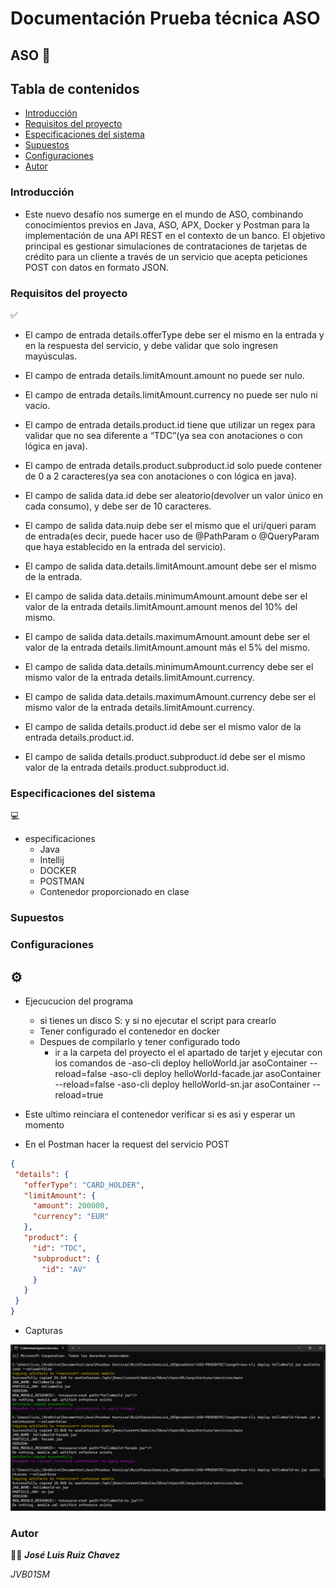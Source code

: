 # Documentación Prueba técnica ASO

## ASO  📑

## Tabla de contenidos
- [Introducción](#introducción)
- [Requisitos del proyecto ](#requisitos-del-proyecto)
- [Especificaciones del sistema ](#especificaciones-del-sistema)
- [Supuestos ](#supuestos)
- [Configuraciones ](#configuraciones)
- [Autor ](#autor)

### Introducción
- Este nuevo desafío nos sumerge en el mundo de ASO, combinando conocimientos previos en Java, ASO, APX, Docker y Postman para la implementación de una API REST en el contexto de un banco. El objetivo principal es gestionar simulaciones de contrataciones de tarjetas de crédito para un cliente a través de un servicio que acepta peticiones POST con datos en formato JSON.

        

### Requisitos del proyecto  
✅

- El campo de entrada details.offerType debe ser el mismo en la entrada y en la respuesta del servicio, y debe validar que solo ingresen mayúsculas.

- El campo de entrada details.limitAmount.amount no puede ser nulo.

- El campo de entrada details.limitAmount.currency no puede ser nulo ni vacío.

- El campo de entrada details.product.id tiene que utilizar un regex para validar que no sea diferente a “TDC”(ya sea con anotaciones o con lógica en java).

- El campo de entrada details.product.subproduct.id solo puede contener de 0 a 2 caracteres(ya sea con anotaciones o con lógica en java).

- El campo de salida data.id debe ser aleatorio(devolver un valor único en cada consumo), y debe ser de 10 caracteres.

- El campo de salida data.nuip debe ser el mismo que el uri/queri param de entrada(es decir, puede hacer uso de @PathParam o @QueryParam que haya establecido en la entrada del servicio).

- El campo de salida data.details.limitAmount.amount debe ser el mismo de la entrada.

- El campo de salida data.details.minimumAmount.amount debe ser el valor de la entrada details.limitAmount.amount menos del 10% del mismo.

- El campo de salida data.details.maximumAmount.amount debe ser el valor de la entrada details.limitAmount.amount más el 5% del mismo.

- El campo de salida data.details.minimumAmount.currency debe ser el mismo valor de la entrada details.limitAmount.currency.

- El campo de salida data.details.maximumAmount.currency debe ser el mismo valor de la entrada details.limitAmount.currency.

- El campo de salida details.product.id debe ser el mismo valor de la entrada details.product.id.

- El campo de salida details.product.subproduct.id debe ser el mismo valor de la entrada details.product.subproduct.id.




### Especificaciones del sistema  
💻

- especificaciones
    - Java
    - Intellij
    - DOCKER
    - POSTMAN
    - Contenedor proporcionado en clase

### Supuestos 



### Configuraciones 
##  **⚙️**

- Ejecucucion del programa
    - si tienes un disco S: y si no ejecutar el script para crearlo
    - Tener configurado el contenedor en docker
    - Despues de compilarlo y tener configurado todo
      - ir a la carpeta del proyecto el el apartado de tarjet y ejecutar con los comandos de
        -aso-cli deploy helloWorld.jar asoContainer --reload=false
        -aso-cli deploy helloWorld-facade.jar asoContainer --reload=false
        -aso-cli deploy helloWorld-sn.jar asoContainer --reload=true
        
- Este ultimo reinciara el contenedor verificar si es asi y esperar un momento
- En el Postman hacer la request del servicio POST 

 ```json
{
  "details": {
    "offerType": "CARD_HOLDER",
    "limitAmount": {
      "amount": 200000,
      "currency": "EUR"
    },
    "product": {
      "id": "TDC",
      "subproduct": {
        "id": "AV"
      }
    }
  }
}
```
- Capturas

 ![captura3.png](captura3.png)

      
        

 
     
       
      
        
     
          
  



    
  

### Autor 
👨‍💻
***José Luis Ruiz Chavez***   

*JVB01SM*
